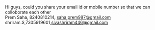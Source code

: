 Hi guys, could you share your email id or mobile number so that we can colloborate each other
<br>
Prem Saha, 8240810214, saha.prem987@gmail.com
shriram.S,7305919601,sivashriram446@gmail.com
